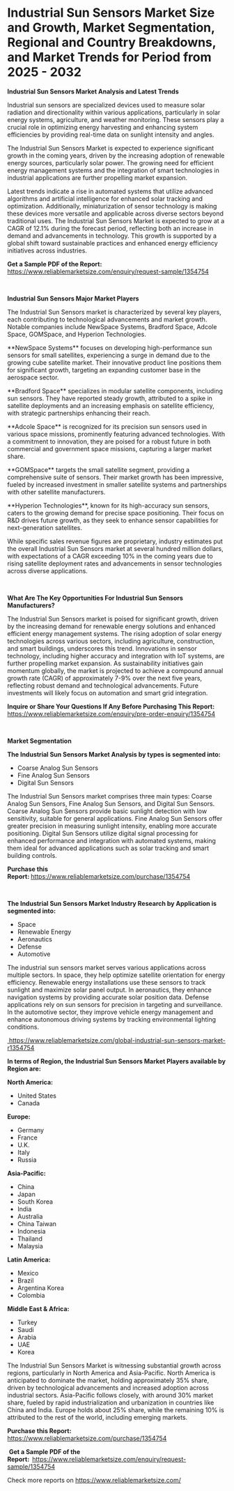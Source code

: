 <p><h1>Industrial Sun Sensors Market Size and Growth, Market Segmentation, Regional and Country Breakdowns, and Market Trends for Period from 2025 -  2032</h1></p><p><strong>Industrial Sun Sensors Market Analysis and Latest Trends</strong></p>
<p><p>Industrial sun sensors are specialized devices used to measure solar radiation and directionality within various applications, particularly in solar energy systems, agriculture, and weather monitoring. These sensors play a crucial role in optimizing energy harvesting and enhancing system efficiencies by providing real-time data on sunlight intensity and angles. </p><p>The Industrial Sun Sensors Market is expected to experience significant growth in the coming years, driven by the increasing adoption of renewable energy sources, particularly solar power. The growing need for efficient energy management systems and the integration of smart technologies in industrial applications are further propelling market expansion. </p><p>Latest trends indicate a rise in automated systems that utilize advanced algorithms and artificial intelligence for enhanced solar tracking and optimization. Additionally, miniaturization of sensor technology is making these devices more versatile and applicable across diverse sectors beyond traditional uses. The Industrial Sun Sensors Market is expected to grow at a CAGR of 12.1% during the forecast period, reflecting both an increase in demand and advancements in technology. This growth is supported by a global shift toward sustainable practices and enhanced energy efficiency initiatives across industries.</p></p>
<p><strong>Get a Sample PDF of the Report:&nbsp;</strong> <a href="https://www.reliablemarketsize.com/enquiry/request-sample/1354754?utm_campaign=3199&utm_medium=2&utm_source=Github&utm_content=ia&utm_term=07042025&utm_id=industrial-sun-sensors">https://www.reliablemarketsize.com/enquiry/request-sample/1354754</a></p>
<p>&nbsp;</p>
<p><strong>Industrial Sun Sensors Major Market Players</strong></p>
<p><p>The Industrial Sun Sensors market is characterized by several key players, each contributing to technological advancements and market growth. Notable companies include NewSpace Systems, Bradford Space, Adcole Space, GOMSpace, and Hyperion Technologies.</p><p>**NewSpace Systems** focuses on developing high-performance sun sensors for small satellites, experiencing a surge in demand due to the growing cube satellite market. Their innovative product line positions them for significant growth, targeting an expanding customer base in the aerospace sector.</p><p>**Bradford Space** specializes in modular satellite components, including sun sensors. They have reported steady growth, attributed to a spike in satellite deployments and an increasing emphasis on satellite efficiency, with strategic partnerships enhancing their reach. </p><p>**Adcole Space** is recognized for its precision sun sensors used in various space missions, prominently featuring advanced technologies. With a commitment to innovation, they are poised for a robust future in both commercial and government space missions, capturing a larger market share.</p><p>**GOMSpace** targets the small satellite segment, providing a comprehensive suite of sensors. Their market growth has been impressive, fueled by increased investment in smaller satellite systems and partnerships with other satellite manufacturers.</p><p>**Hyperion Technologies**, known for its high-accuracy sun sensors, caters to the growing demand for precise space positioning. Their focus on R&D drives future growth, as they seek to enhance sensor capabilities for next-generation satellites.</p><p>While specific sales revenue figures are proprietary, industry estimates put the overall Industrial Sun Sensors market at several hundred million dollars, with expectations of a CAGR exceeding 10% in the coming years due to rising satellite deployment rates and advancements in sensor technologies across diverse applications.</p></p>
<p>&nbsp;</p>
<p><strong>What Are The Key Opportunities For Industrial Sun Sensors Manufacturers?</strong></p>
<p><p>The Industrial Sun Sensors market is poised for significant growth, driven by the increasing demand for renewable energy solutions and enhanced efficient energy management systems. The rising adoption of solar energy technologies across various sectors, including agriculture, construction, and smart buildings, underscores this trend. Innovations in sensor technology, including higher accuracy and integration with IoT systems, are further propelling market expansion. As sustainability initiatives gain momentum globally, the market is projected to achieve a compound annual growth rate (CAGR) of approximately 7-9% over the next five years, reflecting robust demand and technological advancements. Future investments will likely focus on automation and smart grid integration.</p></p>
<p><strong>Inquire or Share Your Questions If Any Before Purchasing This Report:</strong> <a href="https://www.reliablemarketsize.com/enquiry/pre-order-enquiry/1354754?utm_campaign=3199&utm_medium=2&utm_source=Github&utm_content=ia&utm_term=07042025&utm_id=industrial-sun-sensors">https://www.reliablemarketsize.com/enquiry/pre-order-enquiry/1354754</a></p>
<p>&nbsp;</p>
<p><strong>Market Segmentation</strong></p>
<p><strong>The Industrial Sun Sensors Market Analysis by types is segmented into:</strong></p>
<p><ul><li>Coarse Analog Sun Sensors</li><li>Fine Analog Sun Sensors</li><li>Digital Sun Sensors</li></ul></p>
<p><p>The Industrial Sun Sensors market comprises three main types: Coarse Analog Sun Sensors, Fine Analog Sun Sensors, and Digital Sun Sensors. Coarse Analog Sun Sensors provide basic sunlight detection with low sensitivity, suitable for general applications. Fine Analog Sun Sensors offer greater precision in measuring sunlight intensity, enabling more accurate positioning. Digital Sun Sensors utilize digital signal processing for enhanced performance and integration with automated systems, making them ideal for advanced applications such as solar tracking and smart building controls.</p></p>
<p><strong>Purchase this Report:&nbsp;</strong><a href="https://www.reliablemarketsize.com/purchase/1354754?utm_campaign=3199&utm_medium=2&utm_source=Github&utm_content=ia&utm_term=07042025&utm_id=industrial-sun-sensors">https://www.reliablemarketsize.com/purchase/1354754</a></p>
<p>&nbsp;</p>
<p><strong>The Industrial Sun Sensors Market Industry Research by Application is segmented into:</strong></p>
<p><ul><li>Space</li><li>Renewable Energy</li><li>Aeronautics</li><li>Defense</li><li>Automotive</li></ul></p>
<p><p>The industrial sun sensors market serves various applications across multiple sectors. In space, they help optimize satellite orientation for energy efficiency. Renewable energy installations use these sensors to track sunlight and maximize solar panel output. In aeronautics, they enhance navigation systems by providing accurate solar position data. Defense applications rely on sun sensors for precision in targeting and surveillance. In the automotive sector, they improve vehicle energy management and enhance autonomous driving systems by tracking environmental lighting conditions.</p></p>
<p><a href="https://www.reliablemarketsize.com/global-industrial-sun-sensors-market-r1354754?utm_campaign=3199&utm_medium=2&utm_source=Github&utm_content=ia&utm_term=07042025&utm_id=industrial-sun-sensors">&nbsp;https://www.reliablemarketsize.com/global-industrial-sun-sensors-market-r1354754</a></p>
<p><strong>In terms of Region, the Industrial Sun Sensors Market Players available by Region are:</strong></p>
<p>
    <p> <strong> North America: </strong>
        <ul>
            <li>United States</li>
            <li>Canada</li>
        </ul>
        </p> 
    <p> <strong> Europe: </strong>
        <ul>
            <li>Germany</li>
            <li>France</li>
            <li>U.K.</li>
            <li>Italy</li>
            <li>Russia</li>
        </ul>
        </p> 
    <p> <strong> Asia-Pacific: </strong>
        <ul>
            <li>China</li>
            <li>Japan</li>
            <li>South Korea</li>
            <li>India</li>
            <li>Australia</li>
            <li>China Taiwan</li>
            <li>Indonesia</li>
            <li>Thailand</li>
            <li>Malaysia</li>
        </ul>
        </p> 
    <p> <strong> Latin America: </strong>
        <ul>
            <li>Mexico</li>
            <li>Brazil</li>
            <li>Argentina Korea</li>
            <li>Colombia</li>
        </ul>
        </p> 
    <p> <strong> Middle East & Africa: </strong>
        <ul>
            <li>Turkey</li>
            <li>Saudi</li>
            <li>Arabia</li>
            <li>UAE</li>
            <li>Korea</li>
        </ul>
    </p>
    </p>
<p><p>The Industrial Sun Sensors Market is witnessing substantial growth across regions, particularly in North America and Asia-Pacific. North America is anticipated to dominate the market, holding approximately 35% share, driven by technological advancements and increased adoption across industrial sectors. Asia-Pacific follows closely, with around 30% market share, fueled by rapid industrialization and urbanization in countries like China and India. Europe holds about 25% share, while the remaining 10% is attributed to the rest of the world, including emerging markets.</p></p>
<p><strong>Purchase this Report: </strong><a href="https://www.reliablemarketsize.com/purchase/1354754?utm_campaign=3199&utm_medium=2&utm_source=Github&utm_content=ia&utm_term=07042025&utm_id=industrial-sun-sensors">https://www.reliablemarketsize.com/purchase/1354754</a></p>
<p>&nbsp;<strong>Get a Sample PDF of the Report:&nbsp;&nbsp;</strong><a href="https://www.reliablemarketsize.com/enquiry/request-sample/1354754?utm_campaign=3199&utm_medium=2&utm_source=Github&utm_content=ia&utm_term=07042025&utm_id=industrial-sun-sensors">https://www.reliablemarketsize.com/enquiry/request-sample/1354754</a></p>
<p><strong></strong></p>
<p>Check more reports on <a href="https://www.reliablemarketsize.com/?utm_campaign=3199&utm_medium=2&utm_source=Github&utm_content=ia&utm_term=07042025&utm_id=industrial-sun-sensors">https://www.reliablemarketsize.com/</a></p>